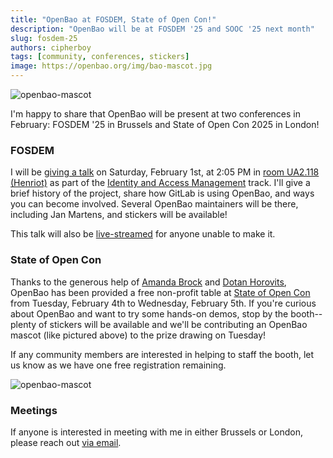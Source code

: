 ```yaml
---
title: "OpenBao at FOSDEM, State of Open Con!"
description: "OpenBao will be at FOSDEM '25 and SOOC '25 next month"
slug: fosdem-25
authors: cipherboy
tags: [community, conferences, stickers]
image: https://openbao.org/img/bao-mascot.jpg
---
```


![openbao-mascot](/img/bao-mascot.jpg)

I'm happy to share that OpenBao will be present at two conferences in February: FOSDEM '25 in Brussels and State of Open Con 2025 in London!

<!-- truncate -->

### FOSDEM

I will be [giving a talk](https://fosdem.org/2025/schedule/event/fosdem-2025-5145-openbao-at-gitlab-building-native-secrets-for-gitlab-ci-cd-pipelines/) on Saturday, February 1st, at 2:05 PM in [room UA2.118 (Henriot)](https://fosdem.org/2025/schedule/room/ua2118/) as part of the [Identity and Access Management](https://fosdem.org/2025/schedule/track/iam/) track. I'll give a brief history of the project, share how GitLab is using OpenBao, and ways you can become involved. Several OpenBao maintainers will be there, including Jan Martens, and stickers will be available!

This talk will also be [live-streamed](https://live.fosdem.org/watch/ua2118) for anyone unable to make it.

### State of Open Con

Thanks to the generous help of [Amanda Brock](https://openuk.uk/profiles/amanda-brock/) and [Dotan Horovits](https://github.com/horovits/), OpenBao has been provided a free non-profit table at [State of Open Con](https://stateofopencon.com/) from Tuesday, February 4th to Wednesday, February 5th. If you're curious about OpenBao and want to try some hands-on demos, stop by the booth--plenty of stickers will be available and we'll be contributing an OpenBao mascot (like pictured above) to the prize drawing on Tuesday!

If any community members are interested in helping to staff the booth, let us know as we have one free registration remaining.

![openbao-mascot](/img/SOOC-OpenBao-New-Year.png)

### Meetings

If anyone is interested in meeting with me in either Brussels or London, please reach out [via email](mailto:alexander.m.scheel@gmail.com).
